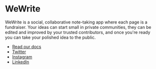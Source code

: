 # WeWrite 

WeWrite is a social, collaborative note-taking app where each page is a fundraiser. Your ideas can start small in private communities, they can be edited and improved by your trusted contributors, and once you're ready you can take your polished idea to the public. 

- [Read our docs](https://delirious-astronaut-434.notion.site/WeWrite-App-542e4eeba1534955927e8b3845a9d2fc?pvs=4)
- [Twitter](https://twitter.com/WeWriteApp)
- [Instagram](https://www.instagram.com/getwewrite/)
- [LinkedIn](https://www.linkedin.com/company/98156314/) 
